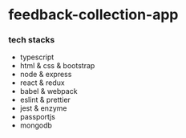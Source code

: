 # feedback-collection-app

### tech stacks

- typescript
- html & css & bootstrap
- node & express
- react & redux
- babel & webpack
- eslint & prettier
- jest & enzyme
- passportjs
- mongodb
